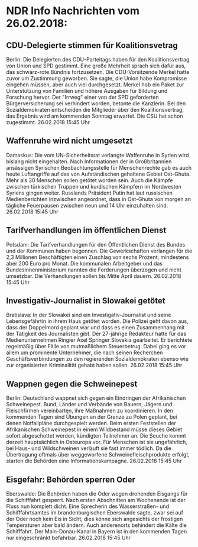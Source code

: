 # NDR Info Nachrichten vom 26.02.2018:


## CDU-Delegierte stimmen für Koalitionsvetrag
Berlin: 	Die Delegierten des CDU-Parteitags haben für den Koalitionsvertrag von Union und SPD gestimmt. Eine große Mehrheit sprach sich dafür aus, das schwarz-rote Bündnis fortzusetzen. Die CDU-Vorsitzende Merkel hatte zuvor um Zustimmung geworben. Sie sagte, die Union habe Kompromisse eingehen müssen, aber auch viel durchgesetzt. Merkel hob ein Paket zur Unterstützung von Familien und höhere Ausgaben für Bildung und Forschung hervor. Der "Irrweg" einer von der SPD geforderten Bürgerversicherung sei verhindert worden, betonte die Kanzlerin. Bei den Sozialdemokraten entscheiden die Mitglieder über den Koalitionsvertrag, das Ergebnis wird am kommenden Sonntag erwartet. Die CSU hat schon zugestimmt. 26.02.2018 15:45 Uhr 

## Waffenruhe wird nicht umgesetzt
Damaskus:	Die vom UN-Sicherheitsrat verlangte Waffenruhe in Syrien wird bislang nicht eingehalten. Nach Informationen der in Großbritannien ansässigen Syrischen Beobachtungsstelle für Menschenrechte gab es auch heute Luftangriffe auf das von Aufständischen gehaltene Gebiet Ost-Ghuta. Mehr als 30 Menschen sollen getötet worden sein. Auch die Kämpfe zwischen türkischen Truppen und kurdischen Kämpfern im Nordwesten Syriens gingen weiter. Russlands Präsident Putin hat laut russischen Medienberichten inzwischen angeordnet, dass in Ost-Ghuta von morgen an tägliche Feuerpausen zwischen neun und 14 Uhr einzuhalten sind. 26.02.2018 15:45 Uhr 

## Tarifverhandlungen im öffentlichen Dienst
Potsdam: Die Tarifverhandlungen für den Öffentlichen Dienst des Bundes und der Kommunen haben begonnen. Die Gewerkschaften verlangen für die 2,3 Millionen Beschäftigten einen Zuschlag von sechs Prozent, mindestens aber 200 Euro pro Monat. Die kommunalen Arbeitgeber und das Bundesinnenministerium nannten die Forderungen überzogen und nicht umsetzbar. Die Verhandlungen sollen bis Mitte April dauern. 26.02.2018 15:45 Uhr 

## Investigativ-Journalist in Slowakei getötet
Bratislava: In der Slowakei sind ein Investigativ-Journalist und seine Lebensgefährtin in ihrem Haus getötet worden. Die Polizei geht davon aus, dass der Doppelmord geplant war und dass es einen Zusammenhang mit der Tätigkeit des Journalisten gibt. Der 27-jährige Redakteur hatte für das Medienunternehmen Ringier Axel Springer Slovakia gearbeitet. Er berichtete regelmäßig über Fälle von mutmaßlichem Steuerbetrug. Dabei ging es vor allem um prominente Unternehmer, die nach seinen Recherchen Geschäftsverbindungen zu den regierenden Sozialdemokraten ebenso wie zur organisierten Kriminalität gehabt haben sollen. 26.02.2018 15:45 Uhr 

## Wappnen gegen die Schweinepest
Berlin:	Deutschland wappnet sich gegen ein Eindringen der Afrikanischen Schweinepest. Bund, Länder und Verbände von Bauern, Jägern und Fleischfirmen vereinbarten, ihre Maßnahmen zu koordinieren. In den kommenden Tagen sind Übungen an der Grenze zu Polen geplant, bei denen Notfallpläne durchgespielt werden. Beim ersten Feststellen der Afrikanischen Schweinepest in einem Wildbestand müsse dieses Gebiet sofort abgeschottet werden, kündigten Teilnehmer an. Die Seuche kommt derzeit hauptsächlich in Osteuropa vor. Für Menschen ist sie ungefährlich, bei Haus- und Wildschweinen verläuft sie fast immer tödlich. Da die Übertragung oftmals über weggeworfene Schweinefleischprodukte erfolgt, starten die Behörden eine Informationskampagne. 26.02.2018 15:45 Uhr 

## Eisgefahr: Behörden sperren Oder
Eberswalde: Die Behörden haben die Oder wegen drohenden Eisgangs für die Schifffahrt gesperrt. Nach ersten Abschnitten am Wochenende ist der Fluss nun komplett dicht. Eine Sprecherin des Wasserstraßen- und Schifffahrtsamtes im brandenburgischen Eberswalde sagte, zwar sei auf der Oder noch kein Eis in Sicht, dies könne sich angesichts der frostigen Temperaturen aber bald ändern. Auch anderenorts behindert die Kälte die Schifffahrt. Der Main-Donau-Kanal in Bayern ist in den kommenden Tagen nur eingeschränkt befahrbar. 26.02.2018 15:45 Uhr 
